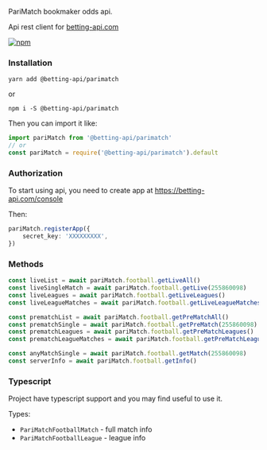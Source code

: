 PariMatch bookmaker odds api. 

Api rest client for [betting-api.com](https://betting-api.com)

[![npm](https://img.shields.io/npm/v/@betting-api/parimatch)](https://www.npmjs.com/package/@betting-api/parimatch)


### Installation

`yarn add @betting-api/parimatch`

or

`npm i -S @betting-api/parimatch`


Then you can import it like:

```typescript
import pariMatch from '@betting-api/parimatch'
// or
const pariMatch = require('@betting-api/parimatch').default
```


### Authorization

To start using api, you need to create app at 
https://betting-api.com/console

Then:

```typescript
pariMatch.registerApp({
    secret_key: 'XXXXXXXXX',
})
```


### Methods

```typescript
const liveList = await pariMatch.football.getLiveAll()
const liveSingleMatch = await pariMatch.football.getLive(255860098)
const liveLeagues = await pariMatch.football.getLiveLeagues()
const liveLeagueMatches = await pariMatch.football.getLiveLeagueMatches('league_id')

const prematchList = await pariMatch.football.getPreMatchAll()
const prematchSingle = await pariMatch.football.getPreMatch(255860098)
const prematchLeagues = await pariMatch.football.getPreMatchLeagues()
const prematchLeagueMatches = await pariMatch.football.getPreMatchLeagueMatches('league_id')

const anyMatchSingle = await pariMatch.football.getMatch(255860098)
const serverInfo = await pariMatch.football.getInfo()
```



### Typescript

Project have typescript support and you may find useful to use it.

Types:
- `PariMatchFootballMatch` - full match info
- `PariMatchFootballLeague` - league info

